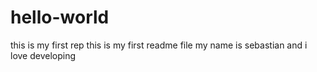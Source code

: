 # hello-world
this is my first rep
this is my first readme file
my name is sebastian and i love developing
